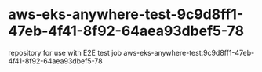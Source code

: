 # aws-eks-anywhere-test-9c9d8ff1-47eb-4f41-8f92-64aea93dbef5-78
repository for use with E2E test job aws-eks-anywhere-test:9c9d8ff1-47eb-4f41-8f92-64aea93dbef5-78
